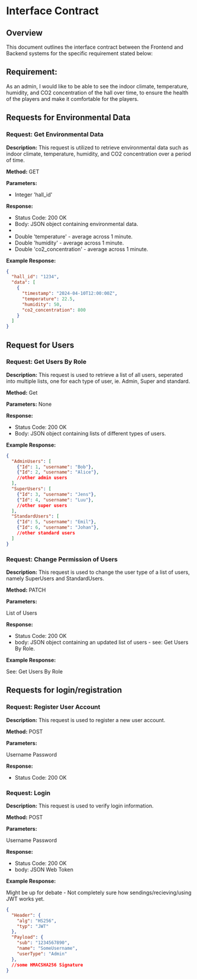 # Interface Contract

## Overview

This document outlines the interface contract between the Frontend and Backend
systems for the specific requirement stated below:

## **Requirement:**

As an admin, I would like to be able to see the indoor climate, temperature,
humidity, and CO2 concentration of the hall over time, to ensure the health of
the players and make it comfortable for the players.

## Requests for Environmental Data

### Request: Get Environmental Data

**Description:** This request is utilized to retrieve environmental data such as
indoor climate, temperature, humidity, and CO2 concentration over a period of
time.

**Method:** GET

**Parameters:**

- Integer 'hall_id'

**Response:**

- Status Code: 200 OK
- Body: JSON object containing environmental data.
-
- Double 'temperature' - average across 1 minute.
- Double 'humidity' - average across 1 minute.
- Double 'co2_concentration' - average across 1 minute.

**Example Response:**

```json
{
  "hall_id": "1234",
  "data": [
    {
      "timestamp": "2024-04-10T12:00:00Z",
      "temperature": 22.5,
      "humidity": 50,
      "co2_concentration": 800
    }
  ]
}
```


## Request for Users

### Request: Get Users By Role

**Description:** This request is used to retrieve a list of all users, 
seperated into multiple lists, one for each type of user, ie. Admin, 
Super and standard.

**Method:** Get

**Parameters:**
None

**Response:** 

- Status Code: 200 OK
- Body: JSON object containing lists of different types of users.

**Example Response:**

```json
{
  "AdminUsers": [
    {"Id": 1, "username": "Bob"},
    {"Id": 2, "username": "Alice"},
    //other admin users
  ],
  "SuperUsers": [
    {"Id": 3, "username": "Jens"},
    {"Id": 4, "username": "Luu"},
    //other super users
  ],
  "StandardUsers": [
    {"Id": 5, "username": "Emil"},
    {"Id": 6, "username": "Johan"},
    //other standard users
  ]
}
```


### Request: Change Permission of Users

**Description:** This request is used to change the user type of a 
list of users, namely SuperUsers and StandardUsers.

**Method:** PATCH

**Parameters:**

List of Users

**Response:**

- Status Code: 200 OK
- body: JSON object containing an updated list of users - see:
  Get Users By Role.

**Example Response:**

See: Get Users By Role


## Requests for login/registration

### Request: Register User Account

**Description:** This request is used to register a new user account.

**Method:** POST

**Parameters:**

Username
Password

**Response:**

- Status Code: 200 OK


### Request: Login

**Description:** This request is used to verify login information.

**Method:** POST

**Parameters:**

Username
Password

**Response:**

- Status Code: 200 OK
- body: JSON Web Token

**Example Response:**

Might be up for debate - Not completely sure how sendings/recieving/using
JWT works yet.

```json
{
  "Header": {
    "alg": "HS256",
    "typ": "JWT"
  },
  "Payload": {
    "sub": "1234567890",
    "name": "SomeUsername",
    "userType": "Admin"
  },
  //some HMACSHA256 Signature
}
```
